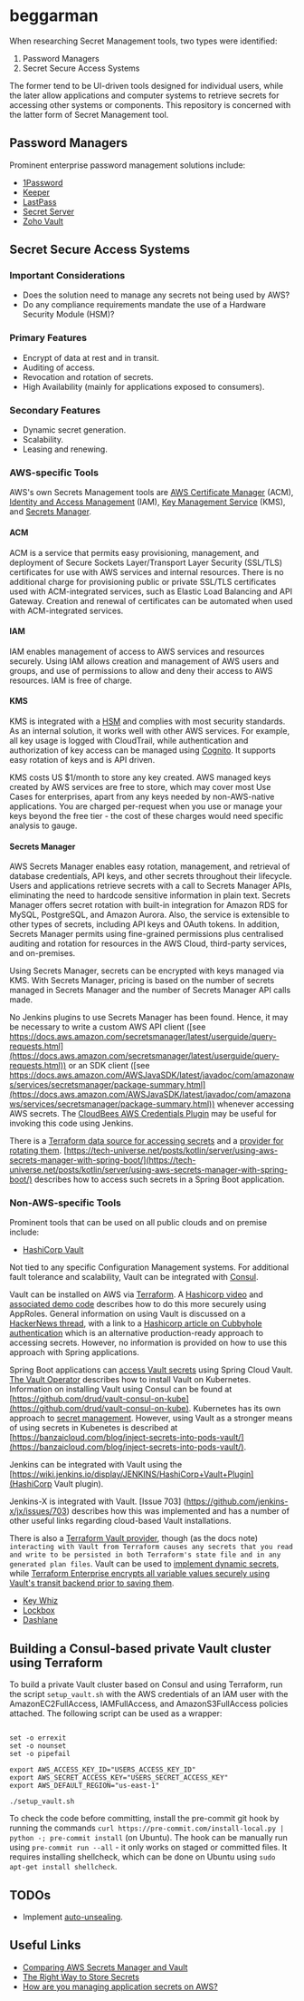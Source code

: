 # beggarman

When researching Secret Management tools, two types were identified:

1. Password Managers
2. Secret Secure Access Systems

The former tend to be UI-driven tools designed for individual users, while the later allow applications and computer systems to retrieve secrets for accessing other systems or components. This repository is concerned with the latter form of Secret Management tool.

## Password Managers

Prominent enterprise password management solutions include:

* [1Password](https://1password.com)
* [Keeper](https://keepersecurity.com)
* [LastPass](https://www.lastpass.com)
* [Secret Server](https://thycotic.com/products/secret-server/)
* [Zoho Vault](https://www.zoho.com/vault/)

## Secret Secure Access Systems

### Important Considerations

* Does the solution need to manage any secrets not being used by AWS?
* Do any compliance requirements mandate the use of a Hardware Security Module (HSM)?

### Primary Features

* Encrypt of data at rest and in transit.
* Auditing of access.
* Revocation and rotation of secrets.
* High Availability (mainly for applications exposed to consumers).

### Secondary Features

* Dynamic secret generation.
* Scalability.
* Leasing and renewing.

### AWS-specific Tools

AWS's own Secrets Management tools are [AWS Certificate Manager](https://aws.amazon.com/certificate-manager/) (ACM), [Identity and Access Management](https://aws.amazon.com/iam) (IAM), [Key Management Service](https://aws.amazon.com/kms/) (KMS), and [Secrets Manager](https://aws.amazon.com/secrets-manager/).

#### ACM

ACM is a service that permits easy provisioning, management, and deployment of Secure Sockets Layer/Transport Layer Security (SSL/TLS) certificates for use with AWS services and internal resources. There is no additional charge for provisioning public or private SSL/TLS certificates used with ACM-integrated services, such as Elastic Load Balancing and API Gateway. Creation and renewal of certificates can be automated when used with ACM-integrated services.

#### IAM

IAM enables management of access to AWS services and resources securely. Using IAM allows creation and management of AWS users and groups, and use of permissions to allow and deny their access to AWS resources. IAM is free of charge.

#### KMS

KMS is integrated with a [HSM](https://aws.amazon.com/cloudhsm) and complies with most security standards. As an internal solution, it works well with other AWS services. For example, all key usage is logged with CloudTrail, while authentication and authorization of key access can be managed using [Cognito](https://aws.amazon.com/cognito/). It supports easy rotation of keys and is API driven.

KMS costs US $1/month to store any key created. AWS managed keys created by AWS services are free to store, which may cover most Use Cases for enterprises, apart from any keys needed by non-AWS-native applications. You are charged per-request when you use or manage your keys beyond the free tier - the cost of these charges would need specific analysis to gauge.

#### Secrets Manager

AWS Secrets Manager enables easy rotation, management, and retrieval of database credentials, API keys, and other secrets throughout their lifecycle. Users and applications retrieve secrets with a call to Secrets Manager APIs, eliminating the need to hardcode sensitive information in plain text. Secrets Manager offers secret rotation with built-in integration for Amazon RDS for MySQL, PostgreSQL, and Amazon Aurora. Also, the service is extensible to other types of secrets, including API keys and OAuth tokens. In addition, Secrets Manager permits using fine-grained permissions plus centralised auditing and rotation for resources in the AWS Cloud, third-party services, and on-premises.

Using Secrets Manager, secrets can be encrypted with keys managed via KMS. With Secrets Manager, pricing is based on the number of secrets managed in Secrets Manager and the number of Secrets Manager API calls made.

No Jenkins plugins to use Secrets Manager has been found. Hence, it may be necessary to write a custom AWS API client ([see https://docs.aws.amazon.com/secretsmanager/latest/userguide/query-requests.html](https://docs.aws.amazon.com/secretsmanager/latest/userguide/query-requests.html)) or an SDK client ([see https://docs.aws.amazon.com/AWSJavaSDK/latest/javadoc/com/amazonaws/services/secretsmanager/package-summary.html](https://docs.aws.amazon.com/AWSJavaSDK/latest/javadoc/com/amazonaws/services/secretsmanager/package-summary.html)) whenever accessing AWS secrets. The [CloudBees AWS Credentials Plugin](https://wiki.jenkins.io/display/JENKINS/CloudBees+AWS+Credentials+Plugin) may be useful for invoking this code using Jenkins.

There is a [Terraform data source for accessing secrets](https://www.terraform.io/docs/providers/aws/d/secretsmanager_secret_version.html) and a [provider for rotating them](https://www.terraform.io/docs/providers/aws/r/secretsmanager_secret.html). [https://tech-universe.net/posts/kotlin/server/using-aws-secrets-manager-with-spring-boot/](https://tech-universe.net/posts/kotlin/server/using-aws-secrets-manager-with-spring-boot/) describes how to access such secrets in a Spring Boot application.

### Non-AWS-specific Tools

Prominent tools that can be used on all public clouds and on premise include:

* [HashiCorp Vault](https://www.hashicorp.com/products/vault/)

Not tied to any specific Configuration Management systems. For additional fault tolerance and scalability, Vault can be integrated with [Consul](https://github.com/hashicorp/consul).

Vault can be installed on AWS via [Terraform](https://github.com/hashicorp/terraform-aws-vault). A [Hashicorp video](https://www.hashicorp.com/resources/how-to-use-vault-with-spring-applications) and [associated demo code](https://github.com/jandd/spring-boot-vault-demo) describes how to do this more securely using AppRoles. General information on using Vault is discussed on a [HackerNews thread](https://news.ycombinator.com/item?id=12819595), with a link to a [Hashicorp article on Cubbyhole authentication](https://www.hashicorp.com/blog/cubbyhole-authentication-principles) which is an alternative production-ready approach to accessing secrets. However, no information is provided on how to use this approach with Spring applications.

Spring Boot applications can [access Vault secrets](https://spring.io/guides/gs/accessing-vault/) using Spring Cloud Vault. 
[The Vault Operator](https://coreos.com/blog/introducing-vault-operator-project) describes how to install Vault on Kubernetes. Information on installing Vault using Consul can be found at [https://github.com/drud/vault-consul-on-kube](https://github.com/drud/vault-consul-on-kube). Kubernetes has its own approach to [secret management](https://kubernetes.io/docs/concepts/configuration/secret/). However, using Vault as a stronger means of using secrets in Kubenetes is described at [https://banzaicloud.com/blog/inject-secrets-into-pods-vault/](https://banzaicloud.com/blog/inject-secrets-into-pods-vault/).

Jenkins can be integrated with Vault using the [https://wiki.jenkins.io/display/JENKINS/HashiCorp+Vault+Plugin](HashiCorp Vault plugin).

Jenkins-X is integrated with Vault. [Issue 703] (https://github.com/jenkins-x/jx/issues/703) describes how this was implemented and has a number of other useful links regarding cloud-based Vault installations.

There is also a [Terraform Vault provider](https://www.terraform.io/docs/providers/vault/index.html), though (as the docs note) `interacting with Vault from Terraform causes any secrets that you read and write to be persisted in both Terraform's state file and in any generated plan files`. Vault can be used to [implement dynamic secrets](https://www.hashicorp.com/resources/using-dynamic-secrets-in-terraform), while [Terraform Enterprise encrypts all variable values securely using Vault's transit backend prior to saving them](https://www.terraform.io/docs/enterprise/workspaces/variables.html#secure-storage-of-variables).

* [Key Whiz](https://square.github.io/keywhiz/)
* [Lockbox](https://github.com/starekrow/lockbox)
* [Dashlane](https://www.dashlane.com/)

## Building a Consul-based private Vault cluster using Terraform

To build a private Vault cluster based on Consul and using Terraform, run the script `setup_vault.sh` with the AWS credentials of an IAM user with the AmazonEC2FullAccess, IAMFullAccess, and AmazonS3FullAccess policies attached. The following script can be used as a wrapper:

```#!/usr/bin/env bash

set -o errexit
set -o nounset
set -o pipefail

export AWS_ACCESS_KEY_ID="USERS_ACCESS_KEY_ID"
export AWS_SECRET_ACCESS_KEY="USERS_SECRET_ACCESS_KEY"
export AWS_DEFAULT_REGION="us-east-1"

./setup_vault.sh
```

To check the code before committing, install the pre-commit git hook by running the commands `curl https://pre-commit.com/install-local.py | python -; pre-commit install` (on Ubuntu). The hook can be manually run using `pre-commit run --all` - it only works on staged or committed files. It requires installing shellcheck, which can be done on Ubuntu using `sudo apt-get install shellcheck`.

## TODOs

* Implement [auto-unsealing](https://blog.gruntwork.io/a-guide-to-automating-hashicorp-vault-1-auto-unsealing-b219970f02c6).

## Useful Links

* [Comparing AWS Secrets Manager and Vault](https://www.reddit.com/r/devops/comments/8zmibk/aws_secrets_manager_vs_hashicorp_vault_what_can/)
* [The Right Way to Store Secrets](https://aws.amazon.com/blogs/mt/the-right-way-to-store-secrets-using-parameter-store/)
* [How are you managing application secrets on AWS?](https://www.reddit.com/r/devops/comments/8xa3u6/how_are_you_managing_application_secrets_on_aws/)
